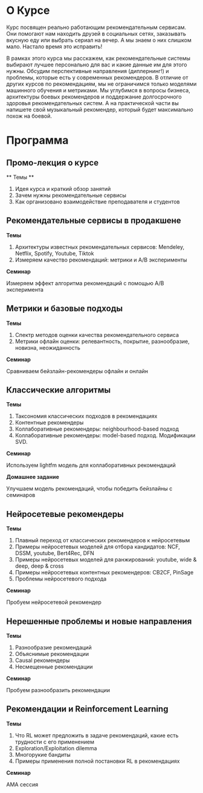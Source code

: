 # О Курсе

Курс посвящен реально работающим рекомендательным сервисам.
Они помогают нам находить друзей в социальных сетях, заказывать вкусную еду или выбрать сериал на вечер.
А мы знаем о них слишком мало.
Настало время это исправить! 

В рамках этого курса мы расскажем, как рекомендательные системы выбирают лучшее персонально для вас и какие данные им для этого нужны.
Обсудим перспективные направления (диплернинг!) и проблемы, которые есть у современных рекомендеров.
В отличие от других курсов по рекомендациям, мы не ограничимся только моделями машинного обучения и метриками.
Мы углубимся в вопросы бизнеса, архитектуры боевых рекомендеров и поддержание долгосрочного здоровья рекомендательных систем.
А на практической части вы напишете свой музыкальный рекомендер, который будет максимально похож на боевой.

# Программа

## Промо-лекция о курсе

** Темы **
1. Идея курса и краткий обзор занятий
2. Зачем нужны рекомендательные сервисы
3. Как организовано взаимодействие преподавателя и студентов

## Рекомендательные сервисы в продакшене

**Темы**
1. Архитектуры известных рекомендательных сервисов: Mendeley, Netflix, Spotify, Youtube, Tiktok
2. Измеряем качество рекомендаций: метрики и A/B эксперименты

**Семинар**

Измеряем эффект алгоритма рекомендаций с помощью A/B эксперимента

## Метрики и базовые подходы

**Темы**
1. Спектр методов оценки качества рекомендательного сервиса
2. Метрики офлайн оценки: релевантность, покрытие, разнообразие, новизна, неожиданность

**Семинар**

Сравниваем бейзлайн-рекомендеры офлайн и онлайн

## Классические алгоритмы

**Темы**
1. Таксономия классических подходов в рекомендациях
2. Контентные рекомендеры
3. Коллаборативные рекомендеры: neighbourhood-based подход
4. Коллаборативные рекомендеры: model-based подход. Модификации SVD.

**Семинар**

Используем lightfm модель для коллаборативных рекомендаций

**Домашнее задание**

Улучшаем модель рекомендаций, чтобы победить бейзлайны с семинаров

## Нейросетевые рекомендеры

**Темы**
1. Плавный переход от классических рекомендеров к нейросетевым
2. Примеры нейросетевых моделей для отбора кандидатов: NCF, DSSM, youtube, Bert4Rec, DFN
3. Примеры нейросетевых моделей для ранжирований: youtube, wide & deep, deep & cross
4. Примеры нейросетевых контентных рекомендеров: CB2CF, PinSage
5. Проблемы нейросетевого подхода

**Семинар**

Пробуем нейросетевой рекомендер

## Нерешенные проблемы и новые направления

**Темы**
1. Разнообразие рекомендаций
2. Объяснимые рекомендации
3. Causal рекомендеры
4. Несмещенные рекомендации

**Семинар**

Пробуем разнообразить рекомендации

## Рекомендации и Reinforcement Learning

**Темы**
1. Что RL может предложить в задаче рекомендаций, какие есть трудности с его применением
2. Exploration/Exploitation dilemma
3. Многорукие бандиты
4. Примеры применения полной постановки RL в рекомендациях

**Семинар**

AMA сессия
